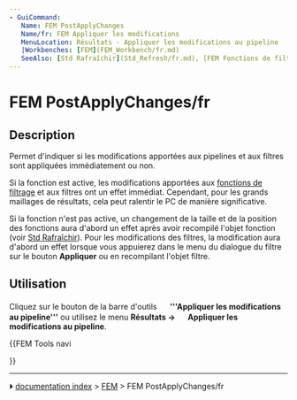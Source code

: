 ```yaml
---
- GuiCommand:
   Name: FEM PostApplyChanges
   Name/fr: FEM Appliquer les modifications
   MenuLocation: Résultats - Appliquer les modifications au pipeline
   |Workbenches: [FEM](FEM_Workbench/fr.md)
   SeeAlso: [Std Rafraîchir](Std_Refresh/fr.md), [FEM Fonctions de filtrage](FEM_PostCreateFunctions.md)
---
```


# FEM PostApplyChanges/fr

## Description

Permet d\'indiquer si les modifications apportées aux pipelines et aux filtres sont appliquées immédiatement ou non.

Si la fonction est active, les modifications apportées aux [fonctions de filtrage](FEM_PostCreateFunctions/fr.md) et aux filtres ont un effet immédiat. Cependant, pour les grands maillages de résultats, cela peut ralentir le PC de manière significative.

Si la fonction n\'est pas active, un changement de la taille et de la position des fonctions aura d\'abord un effet après avoir recompilé l\'objet fonction (voir [Std Rafraîchir](Std_Refresh/fr.md)). Pour les modifications des filtres, la modification aura d\'abord un effet lorsque vous appuierez dans le menu du dialogue du filtre sur le bouton **Appliquer** ou en recompilant l\'objet filtre.



## Utilisation

Cliquez sur le bouton de la barre d\'outils **<img src="images/FEM_PostApplyChanges.svg" width=16px> '''Appliquer les modifications au pipeline'''** ou utilisez le menu **Résultats → <img src="images/FEM_PostApplyChanges.svg" width=16px> Appliquer les modifications au pipeline**.





{{FEM Tools navi

}}



---
⏵ [documentation index](../README.md) > [FEM](Category_FEM.md) > FEM PostApplyChanges/fr
